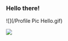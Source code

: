 ### Hello there!

![](/Profile Pic Hello.gif)  



![](https://komarev.com/ghpvc/?username=burak-akdogan)


